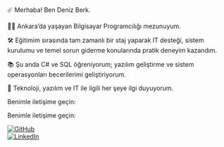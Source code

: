 ☄️ Merhaba! Ben Deniz Berk.

👨‍💻 Ankara’da yaşayan Bilgisayar Programcılığı mezunuyum.

🛠️ Eğitimim sırasında tam zamanlı bir staj yaparak IT desteği, sistem kurulumu ve temel sorun giderme konularında pratik deneyim kazandım.

📚 Şu anda C# ve SQL öğreniyorum; yazılım geliştirme ve sistem operasyonları becerilerimi geliştiriyorum.

🤖 Teknoloji, yazılım ve IT ile ilgili her şeye ilgi duyuyorum.


Benimle iletişime geçin:

Benimle iletişime geçin:

[![GitHub](https://img.shields.io/badge/GitHub-181717?style=for-the-badge&logo=github&logoColor=white)](https://github.com/dnzoncuu)  
[![LinkedIn](https://img.shields.io/badge/LinkedIn-0A66C2?style=for-the-badge&logo=linkedin&logoColor=white)](https://www.linkedin.com/in/berk%C3%B6nc%C3%BC/)  

